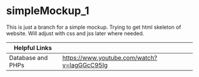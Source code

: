 # simpleMockup_1
This is just a branch for a simple mockup. Trying to get html skeleton of website. Will adjust with css and jss later where needed.

Helpful Links | |
--- | --- |
Database and PHPs | https://www.youtube.com/watch?v=IagGGcC95Ig |
